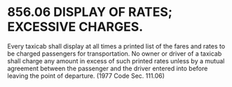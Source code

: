 856.06 DISPLAY OF RATES; EXCESSIVE CHARGES.
===========================================

Every taxicab shall display at all times a printed list of the fares and
rates to be charged passengers for transportation. No owner or driver of
a taxicab shall charge any amount in excess of such printed rates unless
by a mutual agreement between the passenger and the driver entered into
before leaving the point of departure. (1977 Code Sec. 111.06)
